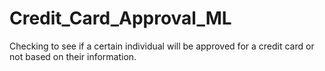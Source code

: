 # Credit_Card_Approval_ML
Checking to see if a certain individual will be approved for a credit card or not based on their information.
